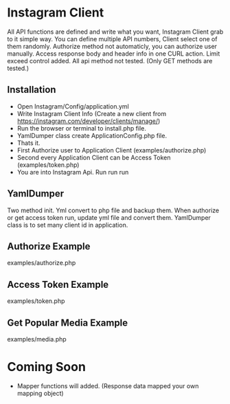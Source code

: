 # Instagram Client
All API functions are defined and write what you want, Instagram Client grab to it simple way.
You can define multiple API numbers, Client select one of them randomly.
Authorize method not automaticly, you can authorize user manually.
Access response body and header info in one CURL action.
Limit exceed control added.
All api method not tested. (Only GET methods are tested.)

## Installation
- Open Instagram/Config/application.yml
- Write Instagram Client Info (Create a new client from https://instagram.com/developer/clients/manage/)
- Run the browser or terminal to install.php file.
- YamlDumper class create ApplicationConfig.php file.
- Thats it.
- First Authorize user to Application Client (examples/authorize.php)
- Second every Application Client can be Access Token (examples/token.php)
- You are into Instagram Api. Run run run

## YamlDumper
Two method init. Yml convert to php file and backup them. 
When authorize or get access token run, update yml file and convert them.
YamlDumper class is to set many client id in application.

## Authorize Example
examples/authorize.php

## Access Token Example
examples/token.php

## Get Popular Media Example
examples/media.php


# Coming Soon
* Mapper functions will added. (Response data mapped your own mapping object)